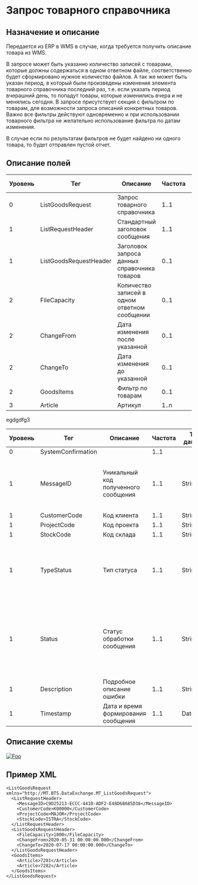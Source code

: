 # Запрос товарного справочника

## Назначение и описание
Передается из ERP в WMS в случае, когда требуется получить описание товара из WMS.

В запросе может быть указанно количество записей с товарами, которые должны содержаться в одном ответном файле, соответственно будет сформировано нужное количество файлов. А так же может быть указан период, в который были произведены изменения элемента товарного справочника последний раз, т.е. если указать период вчерашний день, то попадут товары, которые изменились вчера и не менялись сегодня. В запросе присутствует секция с фильтром по товарам, для возможности запроса описаний конкретных товаров. Важно все фильтры действуют одновременно и при использовании товарного фильтра не желательно использование фильтра по датам изменения.

В случае если по результатам фильтров не будет найдено ни одного товара, то будет отправлен пустой отчет.

## Описание полей
Уровень | Тег | Описание | Частота | Тип данных | Размер поля | Комментарий
--------|-----|----------|---------|------------|-------------|------------
0 | ListGoodsRequest | Запрос товарного справочника | 1..1 | | |
1 | ListRequestHeader | Стандартный заголовок сообщения | 1..1  | | | Общая структура сообщения 
1 | ListGoodsRequestHeader | Заголовок запроса данных справочника товаров | 0..1 | | | 
2 | FileCapacity | Количество записей в одном ответном сообщении | 0..1 | Integer | | По умолчанию 10000 
2 | ChangeFrom | Дата изменения после указанной | 0..1 | DateTime | | 
2 | ChangeTo | Дата изменения до указанной | 0..1 | DateTime | | 
2 | GoodsItems | Фильтр по товарам | 0..1 | | | 
3 | Article | Артикул | 1..n | String | 100 |

egdgdfg3

Уровень | Тег | Описание | Частота | Тип данных | Размер поля | Комментарий
--------|-----|----------|---------|------------|-------------|------------
0 | SystemConfirmation | | 1..1 | | | 
1 | MessageID | Уникальный код полученного сообщения | 1..1 | String | 50 | Код сообщения в ответе совпадает с кодом полученного сообщения
1 | CustomerCode | Код клиента | 1..1 | String | 20 | 
1 | ProjectCode | Код проекта | 1..1 | String | 20 | 
1 | StockCode | Код склада | 1..1 | String | 20 | 
1 | TypeStatus | Тип статуса | 1..1 | String | 20 | TRANSFER – сообщение поступило в EBS<br />LOAD – сообщение обработано в WMS
1 | Status | Статус обработки сообщения | 1..1 | String | 20 | OK – Сообщение успешно обработано в WMS<br />ERROR – Возникла ошибка при обработке в WMS
1 | Description | Подробное описание ошибки | 1..1 | String | 250 | 
1 | Timestamp | Дата и время формирования сообщения | 1..1 | DateTime | | 

## Описание схемы
<a href="/XSD/MT_ListGoodsRequest.xsd" rel="XSD">![Foo](https://user-images.githubusercontent.com/22858622/134012526-73d1b128-a2cd-4d14-8a13-10f81a57c04f.png)</a>

## Пример XML
```
<ListGoodsRequest xmlns="http://MT.BTS.DataExchange.MT_ListGoodsRequest">
  <ListRequestHeader>
    <MessageID>C9D25213-ECCC-4410-ADF2-E48D68685D36</MessageID>
    <CustomerCode>К00000</CustomerCode>
    <ProjectCode>MAJOR</ProjectCode>
    <StockCode>ISTRA</StockCode>
  </ListRequestHeader>
  <ListGoodsRequestHeader>
    <FileCapacity>1000</FileCapacity>
    <ChangeFrom>2020-05-31 00:00:00.000</ChangeFrom>
    <ChangeTo>2020-07-17 00:00:00.000</ChangeTo>
  </ListGoodsRequestHeader>
  <GoodsItems>
    <Article>7281</Article>
    <Article>7282</Article>
  </GoodsItems>
</ListGoodsRequest>
```
